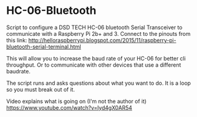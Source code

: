 # HC-06-Bluetooth

Script to configure a DSD TECH HC-06 bluetooth Serial Transceiver to communicate with a Raspberry Pi 2b+ and 3. Connect
to the pinouts from this link:
http://helloraspberrypi.blogspot.com/2015/11/raspberry-pi-bluetooth-serial-terminal.html

This will allow you to increase the baud rate of your HC-06 for better cli throughput. Or to communicate with other
devices that use a different baudrate. 

The script runs and asks questions about what you want to do.  It is a loop so you must break out of it. 

Video explains what is going on (I'm not the author of it)
https://www.youtube.com/watch?v=Iyd4gX0AR54

